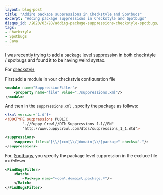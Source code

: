 ```yaml
---
layout: blog-post
title: "Adding package suppressions in Checkstyle and Spotbugs"
excerpt: "Adding package suppressions in Checkstyle and Spotbugs"
disqus_id: /2020/03/28/adding-package-suppressions-checkstyle-spotbugs/
tags:
- Checkstyle
- Spotbugs
- Java
---
```


I was recently trying to add a package level suppression in both checkstyle / spotbugs and found it to be having weird syntax.

For [checkstyle](https://github.com/checkstyle/checkstyle/blob/master/config/suppressions.xml),

First add a module in your checkstyle configuration file

```xml
<module name="SuppressionFilter">
    <property name="file" value="./suppressions.xml"/>
</module>
```

And then in the `suppressions.xml` , specify the package as follows:

```xml
<?xml version="1.0"?>
<!DOCTYPE suppressions PUBLIC
        "-//Puppy Crawl//DTD Suppressions 1.1//EN"
        "http://www.puppycrawl.com/dtds/suppressions_1_1.dtd">

<suppressions>
    <suppress files="[\\/]com[\\/]domain[\\/]package" checks="."/>
</suppressions>
```

For, [Spotbugs](https://spotbugs.readthedocs.io/en/stable/filter.html), you specify the package level suppression in the exclude file as follows

```xml
<FindBugsFilter>
    <Match>
        <Package name="~com\.domain\.package.*"/>
    </Match>
</FindBugsFilter>
```

